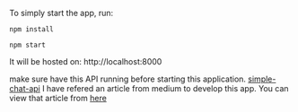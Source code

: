 To simply start the app, run:
```
npm install

npm start
```
It will be hosted on: http://localhost:8000

make sure have this API running before starting this application. [simple-chat-api](https://github.com/kentandlime/simple-chat-api)
I have refered an article from medium to develop this app. You can view that article from [here](https://medium.com/@coderacademy/you-can-build-an-fb-messenger-style-chat-app-with-reactjs-heres-how-intermediate-211b523838ad)
